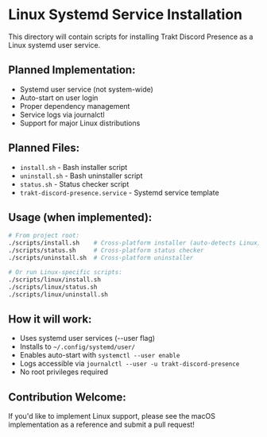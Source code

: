 # Linux Systemd Service Installation

This directory will contain scripts for installing Trakt Discord Presence as a Linux systemd user service.

## Planned Implementation:
- Systemd user service (not system-wide)
- Auto-start on user login
- Proper dependency management
- Service logs via journalctl
- Support for major Linux distributions

## Planned Files:
- `install.sh` - Bash installer script
- `uninstall.sh` - Bash uninstaller script
- `status.sh` - Status checker script  
- `trakt-discord-presence.service` - Systemd service template

## Usage (when implemented):
```bash
# From project root:
./scripts/install.sh    # Cross-platform installer (auto-detects Linux)
./scripts/status.sh     # Cross-platform status checker
./scripts/uninstall.sh  # Cross-platform uninstaller

# Or run Linux-specific scripts:
./scripts/linux/install.sh
./scripts/linux/status.sh
./scripts/linux/uninstall.sh
```

## How it will work:
- Uses systemd user services (--user flag)
- Installs to `~/.config/systemd/user/`
- Enables auto-start with `systemctl --user enable`
- Logs accessible via `journalctl --user -u trakt-discord-presence`
- No root privileges required

## Contribution Welcome:
If you'd like to implement Linux support, please see the macOS implementation as a reference and submit a pull request!

